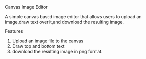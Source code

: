Canvas Image Editor

A simple canvas based image editor that allows users to upload an image,draw text over it,and download the resulting image.

Features

1. Upload an image file to the canvas
2. Draw top and bottom text
3. download the resulting image in png format.